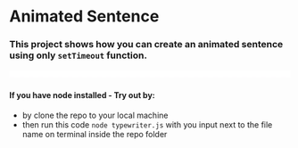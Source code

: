 # Animated Sentence

### This project shows how you can create an animated sentence using only `setTimeout` function.

![](animated.gif)

#### If you have node installed - Try out by:
- by clone the repo to your local machine
- then run this code `node typewriter.js` with you input next to the file name on terminal inside the repo folder
